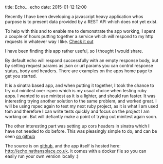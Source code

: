 title: Echo... echo
date: 2015-01-12 12:00

Recently I have been developing a javascript heavy application whos
purpose is to present data provided by a REST API which does not yet exist.

To help with this and to enable me to demonstrate the app working, I spent a
couple of hours putting together a service which will respond to my http
requests in whatever way I like. [Check it out](http://echo.nathansplace.co.uk)

I have been finding this app rather useful, so I thought I would share.

By default echo will respond successfully with an empty response body, but by
setting request params as json or url params you can control response status,
body and headers. There are examples on the apps home page to get you started.

It is a sinatra based app, and when putting it together, I took the chance to
try out minitest over rspec which is my usual choice when testing ruby apps.
I wanted to use minitest as it is a lighter, and should run faster. It was
interesting trying another solution to the same problem, and worked great.
I will be using rspec again to test my next ruby project, as it is what I am
used tom and therefore I can write tests quickly and focus on the project I am
working on. But will defiantly make a point of trying out minitest again soon.

The other interesting part was setting up cors headers in sinatra which I have
not needed to do before. This was pleasingly simple to do, and can be seen [on github](https://github.com/nathamanath/echo/blob/master/app.rb)

The source is on [github](https://github.com/nathamanath/echo), and the app
itself is hosted here: http://echo.nathansplace.co.uk. It comes with a docker
file so you can easily run your own version locally :)

